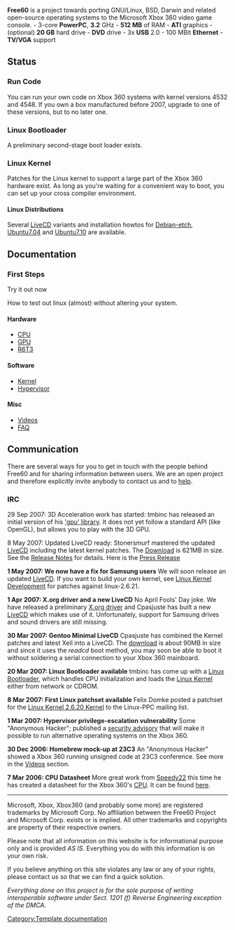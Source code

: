 **Free60** is a project towards porting GNU/Linux, BSD, Darwin and related open-source operating systems to the Microsoft Xbox 360 video game console.
	- 3-core **PowerPC**, **3.2** GHz
	- **512 MB** of RAM
	- **ATI** graphics
	- (optional) **20 GB** hard drive
	- **DVD** drive
	- 3x **USB** 2.0
	- 100 MBit **Ethernet**
	- **TV/VGA** support
## Status
### Run Code
You can run your own code on Xbox 360 systems with kernel versions 4532 and 4548. If you own a box manufactured before 2007, upgrade to one of these versions, but to no later one.

### Linux Bootloader
A preliminary second-stage boot loader exists.

### Linux Kernel
Patches for the Linux kernel to support a large part of the Xbox 360 hardware exist. As long as you're waiting for a convenient way to boot, you can set up your cross compiler environment.

#### Linux Distributions
Several [LiveCD](LiveCD.md) variants and installation howtos for [Debian-etch](Debian-etch.md), [Ubuntu7.04](Ubuntu7.04) and [Ubuntu7.10](Ubuntu7.10) are available.

## Documentation

### First Steps
Try it out now

How to test out linux (almost) without altering your system.

#### Hardware
- [CPU](CPU.md)
- [GPU](GPU.md)
- [R6T3](R6T3.md)

#### Software
- [Kernel](Kernel.md)
- [Hypervisor](Hypervisor.md)

#### Misc
- [Videos](Videos.md)
- [FAQ](FAQ.md)

## Communication
There are several ways for you to get in touch with the people behind Free60 and for sharing information between users. We are an open project and therefore explicitly invite anybody to contact us and to [help](Help.md).

### IRC
29 Sep 2007: 3D Acceleration work has started: tmbinc has released an initial version of his ['gpu' library](http://x226.org/?p=38). It does not yet follow a standard API (like OpenGL), but allows you to play with the 3D GPU.

8 May 2007: Updated LiveCD ready: Stonersmurf mastered the updated [LiveCD](LiveCD.md) including the latest kernel patches. The [Download](http://downloads.sourceforge.net/free60/gentoo-livecd-xenon-beta-v2.iso) is 621MB in size. See the [Release Notes](http://sourceforge.net/project/shownotes.php?group_id=139616&amp;release_id=506402) for details. Here is the [Press Release](Press_Release_2007-05-08)

**1 May 2007: We now have a fix for Samsung users** We will soon release an updated [LiveCD](LiveCD.md). If you want to build your own kernel, see [Linux Kernel Development](Linux_Kernel_Development.md) for patches against linux-2.6.21.

**1 Apr 2007: X.org driver and a new LiveCD** No April Fools' Day joke. We have released a preliminary [X.org driver](http://sourceforge.net/project/showfiles.php?group_id=139616&amp;package_id=227107) and Cpasjuste has built a new [LiveCD](LiveCD.md) which makes use of it. Unfortunately, support for Samsung drives and sound drivers are still missing.

**30 Mar 2007: Gentoo Minimal LiveCD** Cpasjuste has combined the Kernel patches and latest Xell into a LiveCD. The [download](http://sourceforge.net/project/showfiles.php?group_id=139616) is about 90MB in size and since it uses the *readcd* boot method, you may soon be able to boot it without soldering a serial connection to your Xbox 360 mainboard.

**20 Mar 2007: Linux Bootloader available** tmbinc has come up with a [Linux Bootloader](Linux_Bootlader.md), which handles CPU initialization and loads the [Linux Kernel](Linux_Kernel.md) either from network or CDROM.

**8 Mar 2007: First Linux patchset available** Felix Domke posted a patchset for the [Linux Kernel 2.6.20 Kernel](Linux_Kernel.md) to the Linux-PPC mailing list.

**1 Mar 2007: Hypervisor privilege-escalation vulnerability** Some "Anonymous Hacker"; published a [security advisory](http://www.securityfocus.com/archive/1/461489) that will make it possible to run alternative operating systems on the Xbox 360.

**30 Dec 2006: Homebrew mock-up at 23C3** An "Anonymous Hacker" showed a Xbox 360 running unsigned code at 23C3 conference. See more in the [Videos](Videos.md) section.

**7 Mar 2006: CPU Datasheet** More great work from [Speedy22](User:Speedy22) this time he has created a datasheet for the Xbox 360's [CPU](CPU.md). It can be found [here](http://www.dave-bell.co.uk/~speedy22/XBOX360cpu15data.pdf).

-----

Microsoft, Xbox, Xbox360 (and probably some more) are registered
trademarks by Microsoft Corp. No affiliation between the Free60 Project
and Microsoft Corp. exists or is implied. All other trademarks and
copyrights are property of their respective owners.

Please note that all information on this website is for informational
purpose only and is provided *AS IS*. Everything you do with this
information is on your own risk.

If you believe anything on this site violates any law or any of your
rights, please contact us so that we can find a quick solution.

*Everything done on this project is for the sole purpose of writing
interoperable software under Sect. 1201 (f) Reverse Engineering
exception of the DMCA.*

[Category:Template documentation](Category:Template_documentation "wikilink")
